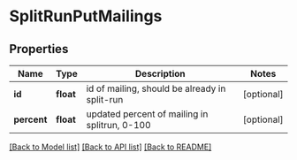 # SplitRunPutMailings

## Properties
Name | Type | Description | Notes
------------ | ------------- | ------------- | -------------
**id** | **float** | id of mailing, should be already in split-run | [optional] 
**percent** | **float** | updated percent of mailing in splitrun, 0-100 | [optional] 

[[Back to Model list]](../README.md#documentation-for-models) [[Back to API list]](../README.md#documentation-for-api-endpoints) [[Back to README]](../README.md)


